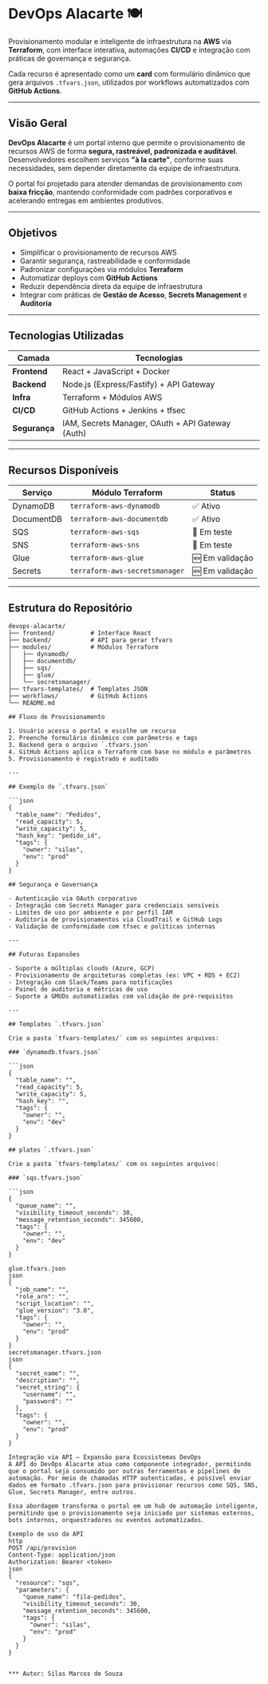 # DevOps Alacarte 🍽️

Provisionamento modular e inteligente de infraestrutura na **AWS** via **Terraform**, com interface interativa, automações **CI/CD** e integração com práticas de governança e segurança.

Cada recurso é apresentado como um **card** com formulário dinâmico que gera arquivos `.tfvars.json`, utilizados por workflows automatizados com **GitHub Actions**.

---

## Visão Geral

**DevOps Alacarte** é um portal interno que permite o provisionamento de recursos AWS de forma **segura, rastreável, padronizada e auditável**.  
Desenvolvedores escolhem serviços **"à la carte"**, conforme suas necessidades, sem depender diretamente da equipe de infraestrutura.

O portal foi projetado para atender demandas de provisionamento com **baixa fricção**, mantendo conformidade com padrões corporativos e acelerando entregas em ambientes produtivos.

---

## Objetivos

- Simplificar o provisionamento de recursos AWS  
- Garantir segurança, rastreabilidade e conformidade  
- Padronizar configurações via módulos **Terraform**  
- Automatizar deploys com **GitHub Actions**  
- Reduzir dependência direta da equipe de infraestrutura  
- Integrar com práticas de **Gestão de Acesso**, **Secrets Management** e **Auditoria**

---

## Tecnologias Utilizadas

| Camada         | Tecnologias                                      |
|----------------|--------------------------------------------------|
| **Frontend**   | React + JavaScript + Docker                      |
| **Backend**    | Node.js (Express/Fastify) + API Gateway          |
| **Infra**      | Terraform + Módulos AWS                          |
| **CI/CD**      | GitHub Actions + Jenkins + tfsec                 |
| **Segurança**  | IAM, Secrets Manager, OAuth + API Gateway (Auth) |


---

## Recursos Disponíveis

| Serviço      | Módulo Terraform               | Status         |
|--------------|--------------------------------|----------------|
| DynamoDB     | `terraform-aws-dynamodb`       | ✅ Ativo        |
| DocumentDB   | `terraform-aws-documentdb`     | ✅ Ativo        |
| SQS          | `terraform-aws-sqs`            | 🚧 Em teste     |
| SNS          | `terraform-aws-sns`            | 🚧 Em teste     |
| Glue         | `terraform-aws-glue`           | 🆕 Em validação |
| Secrets      | `terraform-aws-secretsmanager` | 🆕 Em validação |

---

## Estrutura do Repositório

```plaintext
devops-alacarte/
├── frontend/          # Interface React
├── backend/           # API para gerar tfvars
├── modules/           # Módulos Terraform
│   ├── dynamodb/
│   ├── documentdb/
│   ├── sqs/
│   ├── glue/
│   └── secretsmanager/
├── tfvars-templates/  # Templates JSON
├── workflows/         # GitHub Actions
└── README.md

## Fluxo de Provisionamento

1. Usuário acessa o portal e escolhe um recurso  
2. Preenche formulário dinâmico com parâmetros e tags  
3. Backend gera o arquivo `.tfvars.json`  
4. GitHub Actions aplica o Terraform com base no módulo e parâmetros  
5. Provisionamento é registrado e auditado

---

## Exemplo de `.tfvars.json`

```json
{
  "table_name": "Pedidos",
  "read_capacity": 5,
  "write_capacity": 5,
  "hash_key": "pedido_id",
  "tags": {
    "owner": "silas",
    "env": "prod"
  }
}

## Segurança e Governança

- Autenticação via OAuth corporativo  
- Integração com Secrets Manager para credenciais sensíveis  
- Limites de uso por ambiente e por perfil IAM  
- Auditoria de provisionamentos via CloudTrail e GitHub Logs  
- Validação de conformidade com tfsec e políticas internas

---

## Futuras Expansões

- Suporte a múltiplas clouds (Azure, GCP)  
- Provisionamento de arquiteturas completas (ex: VPC + RDS + EC2)  
- Integração com Slack/Teams para notificações  
- Painel de auditoria e métricas de uso  
- Suporte a GMUDs automatizadas com validação de pré-requisitos

---

## Templates `.tfvars.json`

Crie a pasta `tfvars-templates/` com os seguintes arquivos:

### `dynamodb.tfvars.json`

```json
{
  "table_name": "",
  "read_capacity": 5,
  "write_capacity": 5,
  "hash_key": "",
  "tags": {
    "owner": "",
    "env": "dev"
  }
}

## plates `.tfvars.json`

Crie a pasta `tfvars-templates/` com os seguintes arquivos:

### `sqs.tfvars.json`

```json
{
  "queue_name": "",
  "visibility_timeout_seconds": 30,
  "message_retention_seconds": 345600,
  "tags": {
    "owner": "",
    "env": "dev"
  }
}

glue.tfvars.json
json
{
  "job_name": "",
  "role_arn": "",
  "script_location": "",
  "glue_version": "3.0",
  "tags": {
    "owner": "",
    "env": "prod"
  }
}
secretsmanager.tfvars.json
json
{
  "secret_name": "",
  "description": "",
  "secret_string": {
    "username": "",
    "password": ""
  },
  "tags": {
    "owner": "",
    "env": "prod"
  }
}

Integração via API – Expansão para Ecossistemas DevOps
A API do DevOps Alacarte atua como componente integrador, permitindo que o portal seja consumido por outras ferramentas e pipelines de automação. Por meio de chamadas HTTP autenticadas, é possível enviar dados em formato .tfvars.json para provisionar recursos como SQS, SNS, Glue, Secrets Manager, entre outros.

Essa abordagem transforma o portal em um hub de automação inteligente, permitindo que o provisionamento seja iniciado por sistemas externos, bots internos, orquestradores ou eventos automatizados.

Exemplo de uso da API
http
POST /api/provision
Content-Type: application/json
Authorization: Bearer <token>
json
{
  "resource": "sqs",
  "parameters": {
    "queue_name": "fila-pedidos",
    "visibility_timeout_seconds": 30,
    "message_retention_seconds": 345600,
    "tags": {
      "owner": "silas",
      "env": "prod"
    }
  }
}


*** Autor: Silas Marcos de Souza